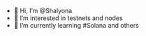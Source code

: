 - 👋 Hi, I’m @Shalyona
- 👀 I’m interested in testnets and nodes
- 🌱 I’m currently learning #Solana and others
